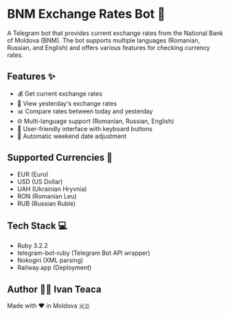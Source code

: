 # BNM Exchange Rates Bot 🤖

A Telegram bot that provides current exchange rates from the National Bank of Moldova (BNM). The bot supports multiple languages (Romanian, Russian, and English) and offers various features for checking currency rates.

## Features ✨

- 💰 Get current exchange rates
- 📅 View yesterday's exchange rates
- 📊 Compare rates between today and yesterday
- 🌐 Multi-language support (Romanian, Russian, English)
- 📱 User-friendly interface with keyboard buttons
- 🔄 Automatic weekend date adjustment

## Supported Currencies 💱

- EUR (Euro)
- USD (US Dollar)
- UAH (Ukrainian Hryvnia)
- RON (Romanian Leu)
- RUB (Russian Ruble)

## Tech Stack 💻

- Ruby 3.2.2
- telegram-bot-ruby (Telegram Bot API wrapper)
- Nokogiri (XML parsing)
- Railway.app (Deployment)

## Author 👨‍💻  Ivan Teaca



Made with ❤️ in Moldova 🇲🇩
